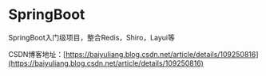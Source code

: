 # SpringBoot
SpringBoot入门级项目，整合Redis，Shiro，Layui等

CSDN博客地址：[https://baiyuliang.blog.csdn.net/article/details/109250816](https://baiyuliang.blog.csdn.net/article/details/109250816)
